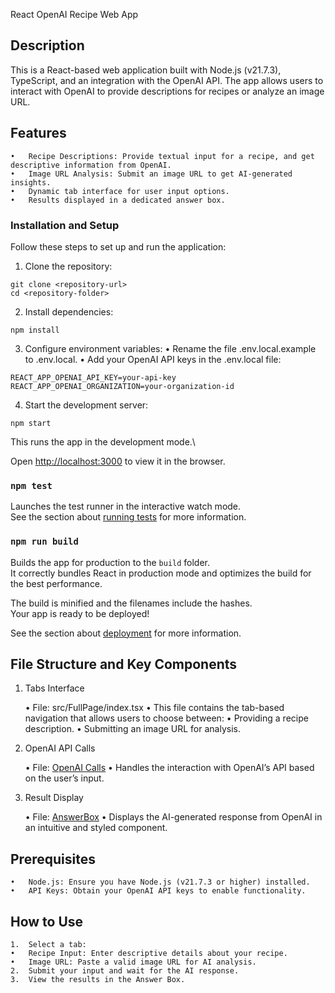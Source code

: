 React OpenAI Recipe Web App

## Description

This is a React-based web application built with Node.js (v21.7.3), TypeScript, and an integration with the OpenAI API. The app allows users to interact with OpenAI to provide descriptions for recipes or analyze an image URL.

## Features

    •	Recipe Descriptions: Provide textual input for a recipe, and get descriptive information from OpenAI.
    •	Image URL Analysis: Submit an image URL to get AI-generated insights.
    •	Dynamic tab interface for user input options.
    •	Results displayed in a dedicated answer box.

### Installation and Setup

Follow these steps to set up and run the application:

1. Clone the repository:

```
git clone <repository-url>
cd <repository-folder>
```

2. Install dependencies:

```
npm install
```

3. Configure environment variables:
   • Rename the file .env.local.example to .env.local.
   • Add your OpenAI API keys in the .env.local file:

```
REACT_APP_OPENAI_API_KEY=your-api-key
REACT_APP_OPENAI_ORGANIZATION=your-organization-id
```

4. Start the development server:

```
npm start
```

This runs the app in the development mode.\

Open [http://localhost:3000](http://localhost:3000) to view it in the browser.

### `npm test`

Launches the test runner in the interactive watch mode.\
See the section about [running tests](https://facebook.github.io/create-react-app/docs/running-tests) for more information.

### `npm run build`

Builds the app for production to the `build` folder.\
It correctly bundles React in production mode and optimizes the build for the best performance.

The build is minified and the filenames include the hashes.\
Your app is ready to be deployed!

See the section about [deployment](https://facebook.github.io/create-react-app/docs/deployment) for more information.

## File Structure and Key Components

1. Tabs Interface

   • File: src/FullPage/index.tsx
   • This file contains the tab-based navigation that allows users to choose between:
   • Providing a recipe description.
   • Submitting an image URL for analysis.

2. OpenAI API Calls

   • File: [OpenAI Calls](src/FullPage/openai/calls.tsx)
   • Handles the interaction with OpenAI’s API based on the user’s input.

3. Result Display

   • File: [AnswerBox](src/FullPage/Components/AnswerBox.tsx)
   • Displays the AI-generated response from OpenAI in an intuitive and styled component.

## Prerequisites

    •	Node.js: Ensure you have Node.js (v21.7.3 or higher) installed.
    •	API Keys: Obtain your OpenAI API keys to enable functionality.

## How to Use

    1.	Select a tab:
    •	Recipe Input: Enter descriptive details about your recipe.
    •	Image URL: Paste a valid image URL for AI analysis.
    2.	Submit your input and wait for the AI response.
    3.	View the results in the Answer Box.
